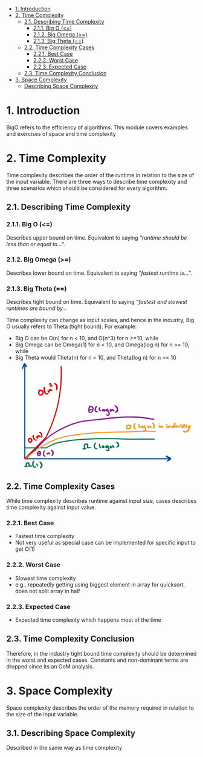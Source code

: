 - [1. Introduction](#1-introduction)
- [2. Time Complexity](#2-time-complexity)
  - [2.1. Describing Time Complexity](#21-describing-time-complexity)
    - [2.1.1. Big O (<=)](#211-big-o-)
    - [2.1.2. Big Omega (>=)](#212-big-omega-)
    - [2.1.3. Big Theta (==)](#213-big-theta-)
  - [2.2. Time Complexity Cases](#22-time-complexity-cases)
    - [2.2.1. Best Case](#221-best-case)
    - [2.2.2. Worst Case](#222-worst-case)
    - [2.2.3. Expected Case](#223-expected-case)
  - [2.3. Time Complexity Conclusion](#23-time-complexity-conclusion)
- [3. Space Complexity](#3-space-complexity)
  - [Describing Space Complexity](#describing-space-complexity)
# 1. Introduction
BigO refers to the efficiency of algorithms. This module covers examples and exercises of space and time complexity

# 2. Time Complexity
Time complexity describes the order of the runtime in relation to the size of the input variable. 
There are three ways to describe time complexity and three scenarios which should be considered for every algorithm.

## 2.1. Describing Time Complexity
### 2.1.1. Big O (<=)
Describes upper bound on time. Equivalent to saying *"runtime should be less than or equal to..."*.

### 2.1.2. Big Omega (>=)
Describes lower bound on time. Equivalent to saying *"fastest runtime is..."*.

### 2.1.3. Big Theta (==)
Describes tight bound on time. Equivalent to saying *"fastest and slowest runtimes are bound by...*

Time complexity can change as input scales, and hence in the industry, Big O usually refers to Theta (tight bound). For example:
- Big O can be O(n) for n < 10, and O(n^3) for n >=10, while 
- Big Omega can be Omega(1) for n < 10, and Omega(log n) for n >= 10, while
- Big Theta would Theta(n) for n < 10, and Theta(log n) for n >= 10
![Big O vs Omega vs Theta](./Big_O_Omega_Theta.jpeg)

## 2.2. Time Complexity Cases 
While time complexity describes runtime against input size, cases describes time complexity against input value.

### 2.2.1. Best Case
- Fastest time complexity
- Not very useful as special case can be implemented for specific input to get O(1) 

### 2.2.2. Worst Case
- Slowest time complexity 
- e.g., repeatedly getting using biggest element in array for quicksort, does not split array in half
 
### 2.2.3. Expected Case
- Expected time complexity which happens most of the time
  
## 2.3. Time Complexity Conclusion
Therefore, in the industry tight bound time complexity should be determined in the worst and expected cases. Constants and non-dominant terms are dropped since its an OoM analysis.

# 3. Space Complexity
Space complexity describes the order of the memory required in relation to the size of the input variable. 

## 3.1. Describing Space Complexity
Described in the same way as time complexity

